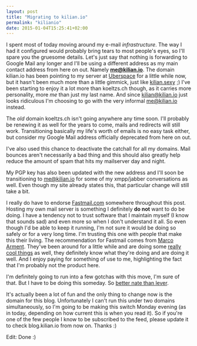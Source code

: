 ```yaml
---
layout: post
title: "Migrating to kilian.io"
permalink: "kilianio"
date: 2015-01-04T15:25:41+02:00
---
```


I spent most of today moving around my e-mail *infrastructure*. The way I had it configured would probably bring tears to most people's eyes, so I'll spare you the gruesome details. Let's just say that nothing is forwarding to Google Mail any longer and I'll be using a different address as my main contact address from here on out. Namely **me@kilian.io**. The domain kilian.io has been pointing to my server at [Uberspace](https://uberspace.de) for a little while now, but it hasn't been much more than a little gimmick, just like [kilian.sexy](http://kilian.sexy) ;)
I've been starting to enjoy it a lot more than koeltzs.ch though, as it carries more personality, more *me* than just my last name. And since kilian@kilian.io just looks ridiculous I'm choosing to go with the very informal me@kilian.io instead.

The *old* domain koeltzs.ch isn't going anywhere any time soon. I'll probably be renewing it as well for the years to come, mails and redirects will still work. Transitioning basically my life's worth of emails is no easy task either, but consider my Google Mail address officially deprecated from here on out.

I've also used this chance to deactivate the catchall for all my domains. Mail bounces aren't necessarily a bad thing and this should also greatly help reduce the amount of spam that hits my mailserver day and night.

My PGP key has also been updated with the new address and I'll soon be transitioning to me@kilian.io for some of my xmpp/jabber conversations as well. Even though my site already states this, that particular change will still take a bit.

I really do have to endorse [Fastmail.com](https://fastmail.com) somewhere throughout this post. Hosting my own mail server is something I definitely **do not** want to do be doing.  I have a tendency not to trust software that I maintain myself (I know that sounds sad) and even more so when I don't understand it all. So even though I'd be able to keep it running, I'm not sure it would be doing so safely or for a very long time. I'm trusting this one with people that make this their living. The recommendation for Fastmail comes from [Marco Arment](http://marco.org). They've been around for a little while and are doing some [really cool things](http://blog.fastmail.com/2014/12/23/jmap-a-better-way-to-email/) as well, they definitely know what they're doing and are doing it well. And I enjoy paying for something of use to me, highlighting the fact that I'm probably not the product here.

I'm definitely going to run into a few gotchas with this move, I'm sure of that. But I have to be doing this someday. So [better nate than lever](http://longestjokeintheworld.com).

It's actually been a lot of fun and the only thing to change now is the domain for this blog. Unfortunately I can't run this under two domains simultaneously, so I'm going to be making this switch Monday evening (as in today, depending on how current this is when you read it). So if you're one of the few people I know to be subscribed to the feed, please update it to check blog.kilian.io from now on. Thanks :)

Edit: Done :)

